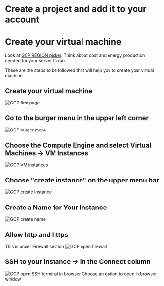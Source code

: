 # Create a project and add it to your account

# Create your virtual machine

Look at 
[GCP REGION  picker](https://googlecloudplatform.github.io/region-picker/ "How to choose your region?").
Think about cost and energy production needed for your server to run.

These are the steps to be followed that will help you to create your virtual machine.

## Create your virtual machine
![GCP first page](images/GCP-Main-Page.png "Your GCP starting page")

## Go to the burger menu in the upper left corner
![GCP burger menu](images/burger-menu.png "Burger menu")

## Choose the Compute Engine and select Virtual Machines -> VM Instances
![GCP VM instances](images/vm-instances.png "VM instances")


## Choose "create instance" on the upper menu bar
![GCP create instance](images/Create-Instance.png "Create instance")

## Create a Name for Your Instance
![GCP create name](images/VM-Name.png "Create a name for your VM")


## Allow http and https
This is under Firewall section
![GCP open firewall](images/Open-http-firewall.png "Open firewall to access your VM")

## SSH to your instance -> in the Connect column
![GCP open SSH terminal in browser](images/ssh.png "SSH to your VM")
Choose an option to open in browser window



